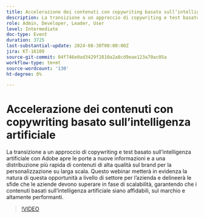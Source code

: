 ```yaml
---
title: Accelerazione dei contenuti con copywriting basato sull’intelligenza artificiale
description: La transizione a un approccio di copywriting e test basato sull’intelligenza artificiale con Adobe apre le porte a nuove informazioni e a una distribuzione più rapida di contenuti di alta qualità sul brand per la personalizzazione su larga scala. Questo webinar metterà in evidenza la natura di questa opportunità a livello di settore per l’azienda e delineerà le sfide che le aziende devono superare in fase di scalabilità, garantendo che i contenuti basati sull’intelligenza artificiale siano affidabili, sul marchio e altamente performanti.
role: Admin, Developer, Leader, User
level: Intermediate
doc-type: Event
duration: 3725
last-substantial-update: 2024-08-30T00:00:00Z
jira: KT-16109
source-git-commit: 04f746e0ad3429f2810a2a8cd9eae123a70ac05a
workflow-type: tm+mt
source-wordcount: '130'
ht-degree: 0%

---
```



# Accelerazione dei contenuti con copywriting basato sull’intelligenza artificiale

La transizione a un approccio di copywriting e test basato sull’intelligenza artificiale con Adobe apre le porte a nuove informazioni e a una distribuzione più rapida di contenuti di alta qualità sul brand per la personalizzazione su larga scala. Questo webinar metterà in evidenza la natura di questa opportunità a livello di settore per l’azienda e delineerà le sfide che le aziende devono superare in fase di scalabilità, garantendo che i contenuti basati sull’intelligenza artificiale siano affidabili, sul marchio e altamente performanti.

>[!VIDEO](https://video.tv.adobe.com/v/3433223/?learn=on)
